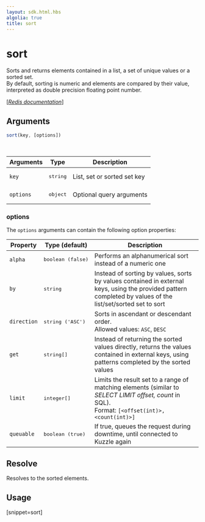 ```yaml
---
layout: sdk.html.hbs
algolia: true
title: sort
---
```


# sort

Sorts and returns elements contained in a list, a set of unique values or a sorted set.  
By default, sorting is numeric and elements are compared by their value, interpreted as double precision floating point number.

[[_Redis documentation_]](https://redis.io/commands/sort)

## Arguments

```js
sort(key, [options])
```

<br/>

| Arguments    | Type    | Description |
|--------------|---------|-------------|
| `key` | <pre>string</pre> | List, set or sorted set key |
| ``options`` | <pre>object</pre> | Optional query arguments |

### options

The `options` arguments can contain the following option properties:

| Property   | Type (default)   | Description                       |
| ---------- | ------- | --------------------------------- |
| `alpha` | <pre>boolean (false)</pre> | Performs an alphanumerical sort instead of a numeric one |
| `by` | <pre>string</pre> | Instead of sorting by values, sorts by values contained in external keys, using the provided pattern completed by values of the list/set/sorted set to sort |
| `direction` | <pre>string ('ASC')</pre> | Sorts in ascendant or descendant order.<br/>Allowed values: `ASC`, `DESC` |
| `get` | <pre>string[]</pre> | Instead of returning the sorted values directly, returns the values contained in external keys, using patterns completed by the sorted values |
| `limit` | <pre>integer[]</pre> | Limits the result set to a range of matching elements (similar to _SELECT LIMIT offset, count_ in SQL).<br/>Format: `[<offset(int)>, <count(int)>]` |
| `queuable` | <pre>boolean (true)</pre> | If true, queues the request during downtime, until connected to Kuzzle again |

## Resolve

Resolves to the sorted elements.

## Usage

[snippet=sort]
